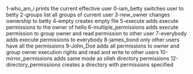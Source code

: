 1-who_am_i prints the current effective user
0-iam_betty switches user to betty
2-groups list all groups of current user
3-new_owner changes ownership to betty
4-empty creates empty file
5-execute adds execute permissions to the owner of hello
6-multiple_permissions adds execute permission to group owner and read permission to other user
7-everybody adds execute permissions to everybody
8-james_bond only other users have all the permissions
9-John_Doe adds all permissions to owner and group owner execution rights and read and write to other users
10-mirror_permissions adds same mode as olleh
directory permissions
12-directory_permissiions creates a directory with permissions specified
